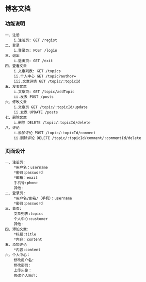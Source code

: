 ## 博客文档 ##
### 功能说明 ###


	一、注册
		i.注册页: GET /regist
	二、登录
		i.登录页: POST /login
	三、退出
		i.退出页: GET /exit
	四、查看文章
		i.文章列表: GET /topics
		ii.个人中心 GET /topic?author=
		iii.文章详情 GET /topic/:topicId
	五、发表文章
		i.文章页: GET /topic/addTopic
		ii.发表 POST /posts
	六、修改文章
		i.文章页 GET /topic/:topicId/update
		ii.发表 UPDATE /posts
	七、删除文章
		i.删除 DELETE /topic/:topicId/delete
	八、评论
		i.添加评论 POST /topic/:topicId/comment
		ii.删除评论 DELETE /topic/:topicId/comment/:commentId/delete


### 页面设计 ###

	一、注册页：
		*用户名：username
		*密码:password
		*邮箱：email
		手机号:phone
		其他:
	二、登录页:
		*用户名/邮箱/（手机）：username
		*密码:password
	三、首页:
		文章列表:topics
		个人中心:customer
		其他:
	四、添加文章:
		*标题:title
		*内容：content
	五、添加评论
		*内容:content
	六、个人中心：
		修改用户名:
		修改密码:
		上传头像：
		修改个人简介: